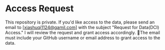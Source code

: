 # Access Request
This repository is private. If you'd like access to the data, please send an email to [xiashuqi1124@gamil.com] with the subject "Request for Data(DCI) Access." I will review the request and grant access accordingly.
👀The email must include your GitHub username or email address to grant access to the data.
